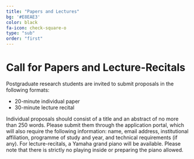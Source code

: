 ```yaml
---
title: "Papers and Lectures"
bg: '#E8EAE3'
color: black
fa-icon: check-square-o
type: "sub"
order: "first"
---
```


# Call for Papers and Lecture-Recitals
Postgraduate research students are invited to submit proposals in the following formats:
* 20-minute individual paper
* 30-minute lecture recital

Individual proposals should consist of a title and an abstract of no more than 250 words. Please submit them through the application portal, which will also require the following information: name, email address, institutional affiliation, programme of study and year, and technical requirements (if any).
For lecture-recitals, a Yamaha grand piano will be available. Please note that there is strictly no playing inside or preparing the piano allowed.